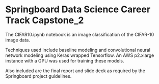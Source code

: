 # Springboard Data Science Career Track Capstone_2

The CIFAR10.ipynb notebook is an image classification of the CIFAR-10 image data. 

Techniques used include baseline modeling and convolutional neural network modeling using Keras wrapped Tensorflow. An AWS p2.xlarge instance with a GPU was used for training these models.

Also included are the final report and slide deck as required by the Springboard project guidelines.
